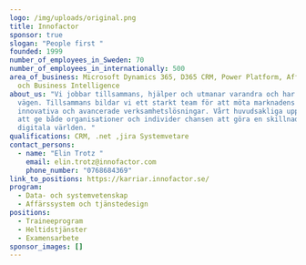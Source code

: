 ```yaml
---
logo: /img/uploads/original.png
title: Innofactor
sponsor: true
slogan: "People first "
founded: 1999
number_of_employees_in_Sweden: 70
number_of_employees_in_internationally: 500
area_of_business: Microsoft Dynamics 365, D365 CRM, Power Platform, Affärssystem
  och Business Intelligence
about_us: "Vi jobbar tillsammans, hjälper och utmanar varandra och har roligt på
  vägen. Tillsammans bildar vi ett starkt team för att möta marknadens krav på
  innovativa och avancerade verksamhetslösningar. Vårt huvudsakliga uppdrag är
  att ge både organisationer och individer chansen att göra en skillnad i den
  digitala världen. "
qualifications: CRM, .net ,jira Systemvetare
contact_persons:
  - name: "Elin Trotz "
    email: elin.trotz@innofactor.com
    phone_number: "0768684369"
link_to_positions: https://karriar.innofactor.se/
program:
  - Data- och systemvetenskap
  - Affärssystem och tjänstedesign
positions:
  - Traineeprogram
  - Heltidstjänster
  - Examensarbete
sponsor_images: []
---
```

